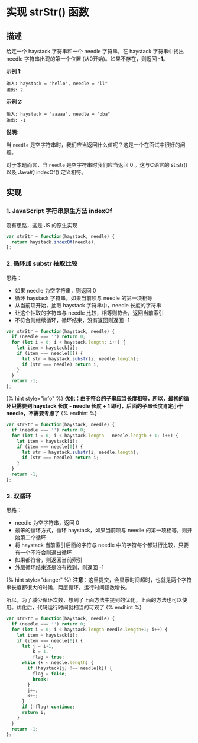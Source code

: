 # 实现 strStr\(\) 函数

## 描述

给定一个 haystack 字符串和一个 needle 字符串，在 haystack 字符串中找出 needle 字符串出现的第一个位置 \(从0开始\)。如果不存在，则返回  **-1**。

**示例 1:**

```text
输入: haystack = "hello", needle = "ll"
输出: 2
```

**示例 2:**

```text
输入: haystack = "aaaaa", needle = "bba"
输出: -1
```

**说明:**

当 `needle` 是空字符串时，我们应当返回什么值呢？这是一个在面试中很好的问题。

对于本题而言，当 `needle` 是空字符串时我们应当返回 0 。这与C语言的 strstr\(\) 以及 Java的 indexOf\(\) 定义相符。

## 实现

### 1. JavaScript 字符串原生方法 indexOf

没有思路，这是 JS 的原生实现

```javascript
var strStr = function(haystack, needle) {
  return haystack.indexOf(needle);
};
```

### 2. 循环加 substr 抽取比较

思路：

* 如果 needle 为空字符串，则返回 0
* 循环 haystack 字符串，如果当前项与 needle 的第一项相等
* 从当前项开始，抽取 haystack 字符串中，needle 长度的字符串
* 让这个抽取的字符串与 needle 比较，相等则符合，返回当前索引
* 不符合则继续循环，循环结束，没有返回则返回 -1

```javascript
var strStr = function(haystack, needle) {
  if (needle === '') return 0;
  for (let i = 0; i < haystack.length; i++) {
    let item = haystack[i];
    if (item === needle[0]) {
      let str = haystack.substr(i, needle.length);
      if (str === needle) return i;
    }
  }
  return -1;
};
```

{% hint style="info" %}
**优化：由于符合的子串应当长度相等，所以，最初的循环只需要到 haystack 长度 - needle 长度 + 1 即可，后面的子串长度肯定小于 needle，不需要考虑了**
{% endhint %}

```javascript
var strStr = function(haystack, needle) {
  if (needle === '') return 0;
  for (let i = 0; i < haystack.length - needle.length + 1; i++) {
    let item = haystack[i];
    if (item === needle[0]) {
      let str = haystack.substr(i, needle.length);
      if (str === needle) return i;
    }
  }
  return -1;
};
```

### 3. 双循环

思路：

* needle 为空字符串，返回 0
* 最笨的循环方式，循环 haystack，如果当前项与 needle 的第一项相等，则开始第二个循环
* 将 haystack 当前索引后面的字符与 needle 中的字符每个都进行比较，只要有一个不符合则退出循环
* 如果都符合，则返回当前索引
* 外层循环结束还是没有找到，则返回 -1

{% hint style="danger" %}
**注意**：这里提交，会显示时间超时，也就是两个字符串长度都很大的时候，两层循环，运行时间指数增长。

所以，为了减少循环次数，想到了上面方法中提到的优化，上面的方法也可以使用。优化后，代码运行时间就相当的可观了
{% endhint %}

```javascript
var strStr = function(haystack, needle) {
  if (needle === '') return 0;
  for (let i = 0; i < haystack.length-needle.length+1; i++) {
    let item = haystack[i];
    if (item === needle[0]) {
      let j = i+1,
          k = 1,
          flag = true;
      while (k < needle.length) {
        if (haystack[j] !== needle[k]) {
          flag = false;
          break;
        }
        j++;
        k++;
      }
      if (!flag) continue;
      return i;
    }
  }
  return -1;
};
```

